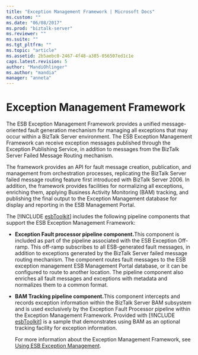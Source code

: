 ```yaml
---
title: "Exception Management Framework | Microsoft Docs"
ms.custom: ""
ms.date: "06/08/2017"
ms.prod: "biztalk-server"
ms.reviewer: ""
ms.suite: ""
ms.tgt_pltfrm: ""
ms.topic: "article"
ms.assetid: 2b5aebc0-2467-4f48-a385-056507ed1c1e
caps.latest.revision: 5
author: "MandiOhlinger"
ms.author: "mandia"
manager: "anneta"
---
```

# Exception Management Framework
The ESB Exception Management Framework provides a unified message-oriented fault generation mechanism for managing all exceptions that may occur within a BizTalk Server environment. The ESB Exception Management Framework can receive exception messages published through the Exception Publishing Service, in addition to messages from the BizTalk Server Failed Message Routing mechanism.  
  
 The framework provides an API for fault message creation, publication, and management from orchestration processes, replicating the BizTalk Server failed message routing feature first introduced with BizTalk Server 2006. In addition, the framework provides facilities for normalizing all exceptions, enriching them, applying Business Activity Monitoring (BAM) tracking, and publishing the final output to the Exception Management database for display and reporting in the ESB Management Portal.  
  
 The [!INCLUDE [esbToolkit](../includes/esbtoolkit-md.md)] includes the following pipeline components that support the ESB Exception Management Framework:  
  
- <strong>Exception Fault processor pipeline component.</strong>This component is included as part of the pipeline associated with the ESB Exception Off-ramp. This off-ramp subscribes to all ESB-generated fault messages, in addition to exceptions generated by the BizTalk Server failed message routing mechanism. The component routes fault messages to the ESB exception management ESB Management Portal database, or it can be configured to route to another location. The pipeline component also enriches all fault messages and exceptions with metadata and normalizes them to a common format.  
  
- <strong>BAM Tracking pipeline component.</strong>This component intercepts and records exception information within the BizTalk Server BAM subsystem and is used exclusively by the Exception Fault Processor pipeline within the Exception Management Framework. Provided with [!INCLUDE [esbToolkit](../includes/esbtoolkit-md.md)] is a sample that demonstrates using BAM as an optional tracking facility for exception information.  
  
  For more information about the Exception Management Framework, see [Using ESB Exception Management](../esb-toolkit/using-esb-exception-management.md).